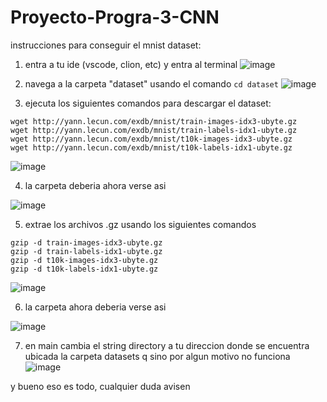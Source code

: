 # Proyecto-Progra-3-CNN

instrucciones para conseguir el mnist dataset:

1. entra a tu ide (vscode, clion, etc) y entra al terminal
![image](https://github.com/alejandro-ore/Proyecto-Progra-3-CNN/assets/104222679/1499d0ca-38f1-40f6-956b-343ef299b8e7)

2. navega a la carpeta "dataset" usando el comando ```cd dataset```
![image](https://github.com/alejandro-ore/Proyecto-Progra-3-CNN/assets/104222679/1bb469f6-a5be-4cc7-b38e-580b467ae7a2)

3. ejecuta los siguientes comandos para descargar el dataset:
```
wget http://yann.lecun.com/exdb/mnist/train-images-idx3-ubyte.gz
wget http://yann.lecun.com/exdb/mnist/train-labels-idx1-ubyte.gz
wget http://yann.lecun.com/exdb/mnist/t10k-images-idx3-ubyte.gz
wget http://yann.lecun.com/exdb/mnist/t10k-labels-idx1-ubyte.gz
```
![image](https://github.com/alejandro-ore/Proyecto-Progra-3-CNN/assets/104222679/851a617f-fc50-4c69-ae30-1649c0550cf6)

4. la carpeta deberia ahora verse asi

![image](https://github.com/alejandro-ore/Proyecto-Progra-3-CNN/assets/104222679/df82415f-fb0a-4549-9024-53221c34625d)

5. extrae los archivos .gz usando los siguientes comandos
```
gzip -d train-images-idx3-ubyte.gz
gzip -d train-labels-idx1-ubyte.gz
gzip -d t10k-images-idx3-ubyte.gz
gzip -d t10k-labels-idx1-ubyte.gz
```
![image](https://github.com/alejandro-ore/Proyecto-Progra-3-CNN/assets/104222679/08c23c2a-138c-4d06-8192-515e44ffa814)

6. la carpeta ahora deberia verse asi
 
![image](https://github.com/alejandro-ore/Proyecto-Progra-3-CNN/assets/104222679/8750b9a6-af85-4d64-90af-dd1caf70d1a4)


7. en main cambia el string directory a tu direccion donde se encuentra ubicada la carpeta datasets q sino por algun motivo no funciona
![image](https://github.com/alejandro-ore/Proyecto-Progra-3-CNN/assets/104222679/08883219-fff2-42ba-98d7-8f14f8376536)

y bueno eso es todo, cualquier duda avisen
